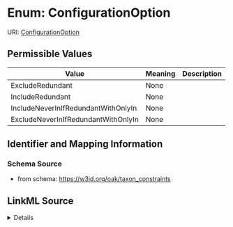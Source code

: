 # Enum: ConfigurationOption



URI: [ConfigurationOption](ConfigurationOption.md)

## Permissible Values

| Value | Meaning | Description |
| --- | --- | --- |
| ExcludeRedundant | None |  |
| IncludeRedundant | None |  |
| IncludeNeverInIfRedundantWithOnlyIn | None |  |
| ExcludeNeverInIfRedundantWithOnlyIn | None |  |









## Identifier and Mapping Information







### Schema Source


* from schema: https://w3id.org/oak/taxon_constraints




## LinkML Source

<details>
```yaml
name: ConfigurationOption
from_schema: https://w3id.org/oak/taxon_constraints
rank: 1000
permissible_values:
  ExcludeRedundant:
    text: ExcludeRedundant
  IncludeRedundant:
    text: IncludeRedundant
  IncludeNeverInIfRedundantWithOnlyIn:
    text: IncludeNeverInIfRedundantWithOnlyIn
  ExcludeNeverInIfRedundantWithOnlyIn:
    text: ExcludeNeverInIfRedundantWithOnlyIn

```
</details>
